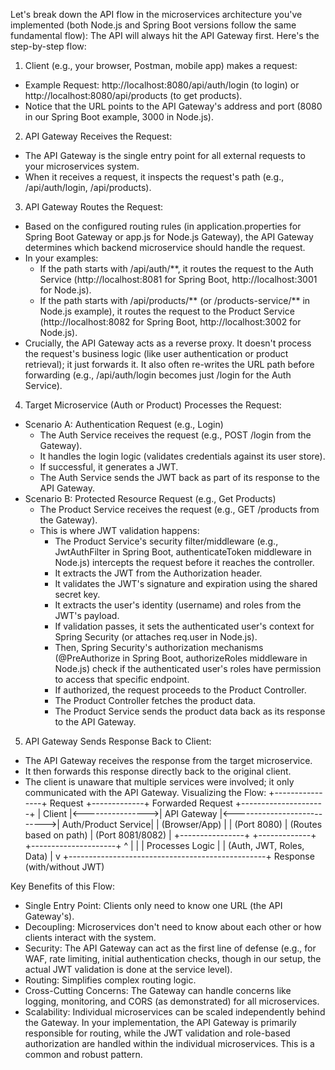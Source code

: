 Let's break down the API flow in the microservices architecture you've implemented (both Node.js and Spring Boot versions follow the same fundamental flow):
The API will always hit the API Gateway first.
Here's the step-by-step flow:
1. Client (e.g., your browser, Postman, mobile app) makes a request:
 * Example Request: http://localhost:8080/api/auth/login (to login) or http://localhost:8080/api/products (to get products).
 * Notice that the URL points to the API Gateway's address and port (8080 in our Spring Boot example, 3000 in Node.js).
2. API Gateway Receives the Request:
 * The API Gateway is the single entry point for all external requests to your microservices system.
 * When it receives a request, it inspects the request's path (e.g., /api/auth/login, /api/products).
3. API Gateway Routes the Request:
 * Based on the configured routing rules (in application.properties for Spring Boot Gateway or app.js for Node.js Gateway), the API Gateway determines which backend microservice should handle the request.
 * In your examples:
   * If the path starts with /api/auth/**, it routes the request to the Auth Service (http://localhost:8081 for Spring Boot, http://localhost:3001 for Node.js).
   * If the path starts with /api/products/** (or /products-service/** in Node.js example), it routes the request to the Product Service (http://localhost:8082 for Spring Boot, http://localhost:3002 for Node.js).
 * Crucially, the API Gateway acts as a reverse proxy. It doesn't process the request's business logic (like user authentication or product retrieval); it just forwards it. It also often re-writes the URL path before forwarding (e.g., /api/auth/login becomes just /login for the Auth Service).
4. Target Microservice (Auth or Product) Processes the Request:
 * Scenario A: Authentication Request (e.g., Login)
   * The Auth Service receives the request (e.g., POST /login from the Gateway).
   * It handles the login logic (validates credentials against its user store).
   * If successful, it generates a JWT.
   * The Auth Service sends the JWT back as part of its response to the API Gateway.
 * Scenario B: Protected Resource Request (e.g., Get Products)
   * The Product Service receives the request (e.g., GET /products from the Gateway).
   * This is where JWT validation happens:
     * The Product Service's security filter/middleware (e.g., JwtAuthFilter in Spring Boot, authenticateToken middleware in Node.js) intercepts the request before it reaches the controller.
     * It extracts the JWT from the Authorization header.
     * It validates the JWT's signature and expiration using the shared secret key.
     * It extracts the user's identity (username) and roles from the JWT's payload.
     * If validation passes, it sets the authenticated user's context for Spring Security (or attaches req.user in Node.js).
     * Then, Spring Security's authorization mechanisms (@PreAuthorize in Spring Boot, authorizeRoles middleware in Node.js) check if the authenticated user's roles have permission to access that specific endpoint.
     * If authorized, the request proceeds to the Product Controller.
     * The Product Controller fetches the product data.
     * The Product Service sends the product data back as its response to the API Gateway.
5. API Gateway Sends Response Back to Client:
 * The API Gateway receives the response from the target microservice.
 * It then forwards this response directly back to the original client.
 * The client is unaware that multiple services were involved; it only communicated with the API Gateway.
Visualizing the Flow:
+----------------+      Request      +-------------+      Forwarded Request      +---------------------+
|      Client    |<---------------->| API Gateway |<--------------------------->| Auth/Product Service|
| (Browser/App)  |                  | (Port 8080) | (Routes based on path)     | (Port 8081/8082)    |
+----------------+                  +-------------+                            +---------------------+
                                            ^                                            |
                                            |                                            | Processes Logic
                                            |                                            | (Auth, JWT, Roles, Data)
                                            |                                            v
                                            +-------------------------------------------------+
                                                     Response (with/without JWT)

Key Benefits of this Flow:
 * Single Entry Point: Clients only need to know one URL (the API Gateway's).
 * Decoupling: Microservices don't need to know about each other or how clients interact with the system.
 * Security: The API Gateway can act as the first line of defense (e.g., for WAF, rate limiting, initial authentication checks, though in our setup, the actual JWT validation is done at the service level).
 * Routing: Simplifies complex routing logic.
 * Cross-Cutting Concerns: The Gateway can handle concerns like logging, monitoring, and CORS (as demonstrated) for all microservices.
 * Scalability: Individual microservices can be scaled independently behind the Gateway.
In your implementation, the API Gateway is primarily responsible for routing, while the JWT validation and role-based authorization are handled within the individual microservices. This is a common and robust pattern.
